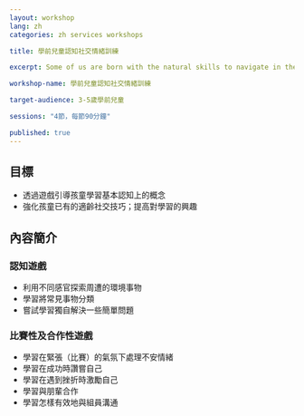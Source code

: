 ```yaml
---
layout: workshop
lang: zh
categories: zh services workshops

title: 學前兒童認知社交情緒訓練

excerpt: Some of us are born with the natural skills to navigate in the social world, yet some of us experience great difficulties.

workshop-name: 學前兒童認知社交情緒訓練

target-audience: 3-5歲學前兒童

sessions: "4節，每節90分鐘"

published: true
---
```


## 目標
* 透過遊戲引導孩童學習基本認知上的概念
* 強化孩童已有的適齡社交技巧；提高對學習的興趣

## 內容簡介
### 認知遊戲
* 利用不同感官探索周遭的環境事物
* 學習將常見事物分類
* 嘗試學習獨自解決一些簡單問題

### 比賽性及合作性遊戲
* 學習在緊張（比賽）的氣氛下處理不安情緒 
* 學習在成功時讚嘗自己 
* 學習在遇到挫折時激勵自己 
* 學習與朋輩合作 
* 學習怎樣有效地與組員溝通